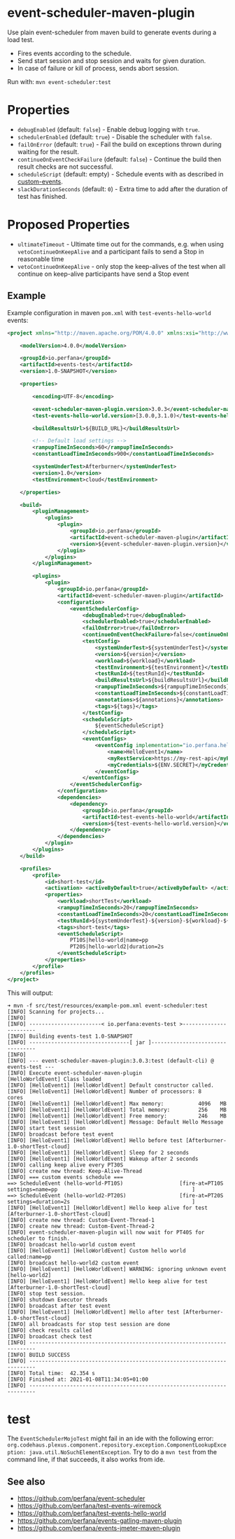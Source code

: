 # event-scheduler-maven-plugin

Use plain event-scheduler from maven build to generate events during a load test.

 * Fires events according to the schedule.
 * Send start session and stop session and waits for given duration.
 * In case of failure or kill of process, sends abort session.

Run with: `mvn event-scheduler:test`

# Properties

* `debugEnabled` (default: `false`) - Enable debug logging with `true`.
* `schedulerEnabled` (default: `true`) - Disable the scheduler with `false`.
* `failOnError` (default: `true`) - Fail the build on exceptions thrown during waiting for the result.
* `continueOnEventCheckFailure` (default: `false`) - Continue the build then result checks are not successful.
* `scheduleScript` (default: empty) - Schedule events with as described in [custom-events](https://github.com/perfana/event-scheduler#custom-events).
* `slackDurationSeconds` (default: `0`) - Extra time to add after the duration of test has finished.

# Proposed Properties 
* `ultimateTimeout` - Ultimate time out for the commands, e.g. when using `vetoContinueOnKeepAlive` and a participant fails to send a Stop in reasonable time 
* `vetoContinueOnKeepAlive` - only stop the keep-alives of the test when all continue on keep-alive participants have send a Stop event

## Example 

Example configuration in maven `pom.xml` with `test-events-hello-world` events:

```xml 
<project xmlns="http://maven.apache.org/POM/4.0.0" xmlns:xsi="http://www.w3.org/2001/XMLSchema-instance" xsi:schemaLocation="http://maven.apache.org/POM/4.0.0 http://maven.apache.org/xsd/maven-4.0.0.xsd">

    <modelVersion>4.0.0</modelVersion>

    <groupId>io.perfana</groupId>
    <artifactId>events-test</artifactId>
    <version>1.0-SNAPSHOT</version>

    <properties>

        <encoding>UTF-8</encoding>

        <event-scheduler-maven-plugin.version>3.0.3</event-scheduler-maven-plugin.version>
        <test-events-hello-world.version>[3.0.0,3.1.0)</test-events-hello-world.version>

        <buildResultsUrl>${BUILD_URL}</buildResultsUrl>

        <!-- Default load settings -->
        <rampupTimeInSeconds>60</rampupTimeInSeconds>
        <constantLoadTimeInSeconds>900</constantLoadTimeInSeconds>

        <systemUnderTest>Afterburner</systemUnderTest>
        <version>1.0</version>
        <testEnvironment>cloud</testEnvironment>

    </properties>

    <build>
        <pluginManagement>
            <plugins>
                <plugin>
                    <groupId>io.perfana</groupId>
                    <artifactId>event-scheduler-maven-plugin</artifactId>
                    <version>${event-scheduler-maven-plugin.version}</version>
                </plugin>
            </plugins>
        </pluginManagement>

        <plugins>
            <plugin>
                <groupId>io.perfana</groupId>
                <artifactId>event-scheduler-maven-plugin</artifactId>
                <configuration>
                    <eventSchedulerConfig>
                        <debugEnabled>true</debugEnabled>
                        <schedulerEnabled>true</schedulerEnabled>
                        <failOnError>true</failOnError>
                        <continueOnEventCheckFailure>false</continueOnEventCheckFailure>
                        <testConfig>
                            <systemUnderTest>${systemUnderTest}</systemUnderTest>
                            <version>${version}</version>
                            <workload>${workload}</workload>
                            <testEnvironment>${testEnvironment}</testEnvironment>
                            <testRunId>${testRunId}</testRunId>
                            <buildResultsUrl>${buildResultsUrl}</buildResultsUrl>
                            <rampupTimeInSeconds>${rampupTimeInSeconds}</rampupTimeInSeconds>
                            <constantLoadTimeInSeconds>${constantLoadTimeInSeconds}</constantLoadTimeInSeconds>
                            <annotations>${annotations}</annotations>
                            <tags>${tags}</tags>
                        </testConfig>
                        <scheduleScript>
                            ${eventScheduleScript}
                        </scheduleScript>
                        <eventConfigs>
                            <eventConfig implementation="io.perfana.helloworld.event.HelloWorldEventConfig">
                                <name>HelloEvent1</name>
                                <myRestService>https://my-rest-api</myRestService>
                                <myCredentials>${ENV.SECRET}</myCredentials>
                            </eventConfig>
                        </eventConfigs>
                    </eventSchedulerConfig>
                </configuration>
                <dependencies>
                    <dependency>
                        <groupId>io.perfana</groupId>
                        <artifactId>test-events-hello-world</artifactId>
                        <version>${test-events-hello-world.version}</version>
                    </dependency>
                </dependencies>
            </plugin>
        </plugins>
    </build>

    <profiles>
        <profile>
            <id>short-test</id>
            <activation> <activeByDefault>true</activeByDefault> </activation>
            <properties>
                <workload>shortTest</workload>
                <rampupTimeInSeconds>20</rampupTimeInSeconds>
                <constantLoadTimeInSeconds>20</constantLoadTimeInSeconds>
                <testRunId>${systemUnderTest}-${version}-${workload}-${testEnvironment}</testRunId>
                <tags>short-test</tags>
                <eventScheduleScript>
                    PT10S|hello-world|name=pp
                    PT20S|hello-world2|duration=2s
                </eventScheduleScript>
            </properties>
        </profile>
    </profiles>
</project>
```

This will output:

```
➜ mvn -f src/test/resources/example-pom.xml event-scheduler:test
[INFO] Scanning for projects...
[INFO]
[INFO] -----------------------< io.perfana:events-test >-----------------------
[INFO] Building events-test 1.0-SNAPSHOT
[INFO] --------------------------------[ jar ]---------------------------------
[INFO]
[INFO] --- event-scheduler-maven-plugin:3.0.3:test (default-cli) @ events-test ---
[INFO] Execute event-scheduler-maven-plugin
[HelloWorldEvent] Class loaded
[INFO] [HelloEvent1] [HelloWorldEvent] Default constructor called.
[INFO] [HelloEvent1] [HelloWorldEvent] Number of processors: 8      cores
[INFO] [HelloEvent1] [HelloWorldEvent] Max memory:           4096   MB
[INFO] [HelloEvent1] [HelloWorldEvent] Total memory:         256    MB
[INFO] [HelloEvent1] [HelloWorldEvent] Free memory:          246    MB
[INFO] [HelloEvent1] [HelloWorldEvent] Message: Default Hello Message
[INFO] start test session
[INFO] broadcast before test event
[INFO] [HelloEvent1] [HelloWorldEvent] Hello before test [Afterburner-1.0-shortTest-cloud]
[INFO] [HelloEvent1] [HelloWorldEvent] Sleep for 2 seconds
[INFO] [HelloEvent1] [HelloWorldEvent] Wakeup after 2 seconds
[INFO] calling keep alive every PT30S
[INFO] create new thread: Keep-Alive-Thread
[INFO] === custom events schedule ===
==> ScheduleEvent (hello-world-PT10S)                  [fire-at=PT10S    settings=name=pp                                           ]
==> ScheduleEvent (hello-world2-PT20S)                 [fire-at=PT20S    settings=duration=2s                                       ]
[INFO] [HelloEvent1] [HelloWorldEvent] Hello keep alive for test [Afterburner-1.0-shortTest-cloud]
[INFO] create new thread: Custom-Event-Thread-1
[INFO] create new thread: Custom-Event-Thread-2
[INFO] event-scheduler-maven-plugin will now wait for PT40S for scheduler to finish.
[INFO] broadcast hello-world custom event
[INFO] [HelloEvent1] [HelloWorldEvent] Custom hello world called:name=pp
[INFO] broadcast hello-world2 custom event
[INFO] [HelloEvent1] [HelloWorldEvent] WARNING: ignoring unknown event [hello-world2]
[INFO] [HelloEvent1] [HelloWorldEvent] Hello keep alive for test [Afterburner-1.0-shortTest-cloud]
[INFO] stop test session.
[INFO] shutdown Executor threads
[INFO] broadcast after test event
[INFO] [HelloEvent1] [HelloWorldEvent] Hello after test [Afterburner-1.0-shortTest-cloud]
[INFO] all broadcasts for stop test session are done
[INFO] check results called
[INFO] broadcast check test
[INFO] ------------------------------------------------------------------------
[INFO] BUILD SUCCESS
[INFO] ------------------------------------------------------------------------
[INFO] Total time:  42.354 s
[INFO] Finished at: 2021-01-08T11:34:05+01:00
[INFO] ------------------------------------------------------------------------
```

# test

The `EventSchedulerMojoTest` might fail in an ide with the following error: `org.codehaus.plexus.component.repository.exception.ComponentLookupException: java.util.NoSuchElementException`.
Try to do a `mvn test` from the command line, if that succeeds, it also works from ide.

## See also
* https://github.com/perfana/event-scheduler
* https://github.com/perfana/test-events-wiremock
* https://github.com/perfana/test-events-hello-world
* https://github.com/perfana/events-gatling-maven-plugin
* https://github.com/perfana/events-jmeter-maven-plugin

